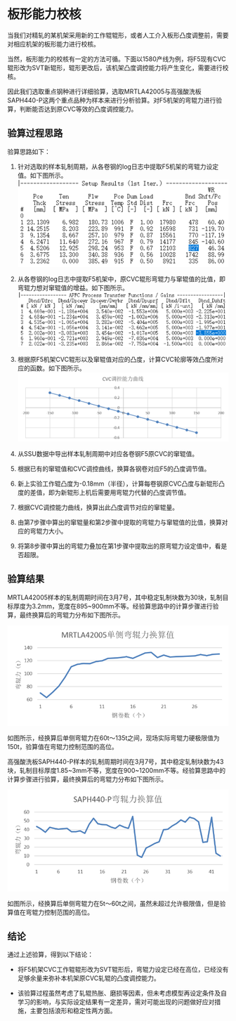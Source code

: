 # 板形能力校核

当我们对精轧的某机架采用新的工作辊辊形，或者人工介入板形凸度调整前，需要对相应机架的板形能力进行校核。

当然，板形能力的校核有一定的方法可循。下面以1580产线为例，将F5现有CVC辊形改为SVT新辊形，辊形更改后，该机架凸度调控能力将产生变化，需要进行校核。

因此我们选取重点钢种进行详细验算，选取MRTLA42005与高强酸洗板SAPH440-P这两个重点品种为样本来进行分析验算。对F5机架的弯辊力进行验算，判断能否达到原CVC等效的凸度调控能力。


## 验算过程思路

验算思路如下：
1. 针对选取的样本轧制周期，从各卷钢的log日志中提取F5机架的弯辊力设定值。如下图所示。
![f5_bend_references](shape_ability_checking/f5_bend_references.png)

2. 从各卷钢的log日志中提取F5机架中，原CVC辊形弯辊力与窜辊值的比值，即弯辊力想对窜辊值的增益。如下图所示。
![dbnd_dshft](shape_ability_checking/dbnd_dshft.png)
3. 根据原F5机架CVC辊形以及窜辊值对应的凸度，计算CVC轮廓等效凸度所对应的函数。如下图所示。
![cvc_adj_curve](shape_ability_checking/cvc_adj_curve.png)

4. 从SSU数据中导出样本轧制周期中对应各卷钢F5原CVC的窜辊值。

5. 根据已有的窜辊值和CVC调控曲线，换算各钢卷对应F5的凸度调节值。

6. 新上实验工作辊凸度为-0.18mm（半径），计算每卷钢原CVC凸度与新辊形凸度的差值，即为新辊形上机后需要用弯辊力代替的凸度调节值。

7. 根据CVC调控能力曲线，换算出此凸度调节对应的窜辊量。

8. 由第7步骤中算出的窜辊量和第2步骤中提取的弯辊力与窜辊值的比值，换算对应的弯辊力大小。

9. 将第8步骤中算出的弯辊力叠加在第1步骤中提取出的原弯辊力设定值中，看是否超限。

## 验算结果

MRTLA42005样本的轧制周期时间在3月7号，其中稳定轧制块数为30块，轧制目标厚度为3.2mm，宽度在895~900mm不等。经验算思路中的计算步骤进行验算，最终换算后的弯辊力分布如下图所示。

![42005_single_bnd](shape_ability_checking/42005_single_bnd.png)

如图所示，经换算后单侧弯辊力在60t～135t之间，现场实际弯辊力硬极限值为150t，验算值在弯辊力控制范围的高位。

高强酸洗板SAPH440-P样本的轧制周期时间在3月7号，其中稳定轧制块数为43块，轧制目标厚度1.85~3mm不等，宽度在900~1200mm不等。经验算思路中的计算步骤进行验算，最终换算后的弯辊力分布如下图所示。

![440p_single_bnd](shape_ability_checking/440p_single_bnd.png)

如图所示，经换算后单侧弯辊力在5t～60t之间，虽然未超过允许极限值，但是验算值在弯辊力控制范围的高位。

## 结论

通过上述验算，得到以下结论：

- 将F5机架CVC工作辊辊形改为SVT辊形后，弯辊力设定已经在高位，已经没有足够余量来弥补本机架原CVC轧辊的凸度调控能力。

- 该验算过程虽然考虑了轧辊热胀、磨损等因素，但未考虑模型再设定条件及自学习的影响，与实际设定结果有一定差异，需对可能出现的问题做好应对措施，主要包括浪形和稳定性两方面。